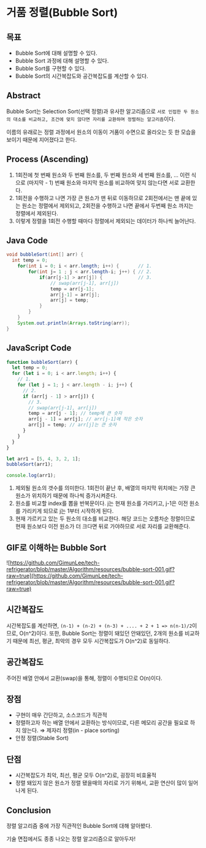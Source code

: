 # 거품 정렬(Bubble Sort)

## 목표

- Bubble Sort에 대해 설명할 수 있다.
- Bubble Sort 과정에 대해 설명할 수 있다.
- Bubble Sort를 구현할 수 있다.
- Bubble Sort의 시간복잡도와 공간복잡도를 계산할 수 있다.

## Abstract

Bubble Sort는 Selection Sort(선택 정렬)과 유사한 알고리즘으로 `서로 인접한 두 원소의 대소를 비교하고, 조건에 맞지 않다면 자리를 교환하며 정렬하는 알고리즘`이다.

이름의 유래로는 정렬 과정에서 원소의 이동이 거품이 수면으로 올라오는 듯 한 모습을 보이기 때문에 지어졌다고 한다.

## Process (Ascending)

1. 1회전에 첫 번째 원소와 두 번째 원소를, 두 번째 원소와 세 번째 원소를, … 이런 식으로 (마지막 - 1) 번째 원소와 마지막 원소를 비교하여 맞지 않는다면 서로 교환한다.
2. 1회전을 수행하고 나면 가장 큰 원소가 맨 뒤로 이동하므로 2회전에서는 맨 끝에 있는 원소는 정렬에서 제외되고, 2회전을 수행하고 나면 끝에서 두번째 원소 까지는 정렬에서 제외된다.
3. 이렇게 정렬을 1회전 수행할 때마다 정렬에서 제외되는 데이터가 하나씩 늘어난다.

## Java Code

```java
void bubbleSort(int[] arr) {
  int temp = 0;
	for(int i = 0; i < arr.length; i++) {       // 1.
		for(int j= 1 ; j < arr.length-i; j++) { // 2.
			if(arr[j-1] > arr[j]) {             // 3.
                // swap(arr[j-1], arr[j])
				temp = arr[j-1];
				arr[j-1] = arr[j];
				arr[j] = temp;
			}
		}
	}
	System.out.println(Arrays.toString(arr));
}
```

## JavaScript Code

```javascript
function bubbleSort(arr) {
  let temp = 0;
  for (let i = 0; i < arr.length; i++) {
    // 1.
    for (let j = 1; j < arr.length - i; j++) {
      // 2.
      if (arr[j - 1] > arr[j]) {
        // 3.
        // swap(arr[j-1], arr[j])
        temp = arr[j - 1]; // temp에 큰 숫자
        arr[j - 1] = arr[j]; // arr[j-1]에 작은 숫자
        arr[j] = temp; // arr[j]는 큰 숫자
      }
    }
  }
}

let arr1 = [5, 4, 3, 2, 1];
bubbleSort(arr1);

console.log(arr1);
```

1. 제외될 원소의 갯수를 의미한다. 1회전이 끝난 후, 배열의 마지막 위치에는 가장 큰 원소가 위치하기 때문에 하나씩 증가시켜준다.
2. 원소를 비교할 index를 뽑을 반복문이다. j는 현재 원소를 가리키고, j-1은 이전 원소를 가리키게 되므로 j는 1부터 시작하게 된다.
3. 현재 가르키고 있는 두 원소의 대소를 비교한다. 해당 코드는 오름차순 정렬이므로 현재 원소보다 이전 원소가 더 크다면 뒤로 가야하므로 서로 자리를 교환해준다.

## GIF로 이해하는 Bubble Sort

![https://github.com/GimunLee/tech-refrigerator/blob/master/Algorithm/resources/bubble-sort-001.gif?raw=true](https://github.com/GimunLee/tech-refrigerator/blob/master/Algorithm/resources/bubble-sort-001.gif?raw=true)

## 시간복잡도

시간복잡도를 계산하면, `(n-1) + (n-2) + (n-3) + .... + 2 + 1 => n(n-1)/2`이므로, O(n^2)이다. 또한, Bubble Sort는 정렬이 돼있던 안돼있던, 2개의 원소를 비교하기 때문에 최선, 평균, 최악의 경우 모두 시간복잡도가 O(n^2)로 동일하다.

## 공간복잡도

주어진 배열 안에서 교환(swap)을 통해, 정렬이 수행되므로 O(n)이다.

## 장점

- 구현이 매우 간단하고, 소스코드가 직관적
- 정렬하고자 하는 배열 안에서 교환하는 방식이므로, 다른 메모리 공간을 필요로 하지 않는다. ⇒ 제자리 정렬(in - place sorting)
- 안정 정렬(Stable Sort)

## 단점

- 시간복잡도가 최악, 최선, 평균 모두 O(n^2)로, 굉장히 비효율적
- 정렬 돼있지 않은 원소가 정렬 됐을때의 자리로 가기 위해서, 교환 연산이 많이 일어나게 된다.

## Conclusion

정렬 알고리즘 중에 가장 직관적인 Bubble Sort에 대해 알아봤다.

기술 면접에서도 종종 나오는 정렬 알고리즘으로 알아두자!
